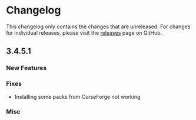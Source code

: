 # Changelog

This changelog only contains the changes that are unreleased. For changes for individual releases, please visit the
[releases](https://github.com/ATLauncher/ATLauncher/releases) page on GitHub.

## 3.4.5.1

### New Features

### Fixes
- Installing some packs from CurseForge not working

### Misc
